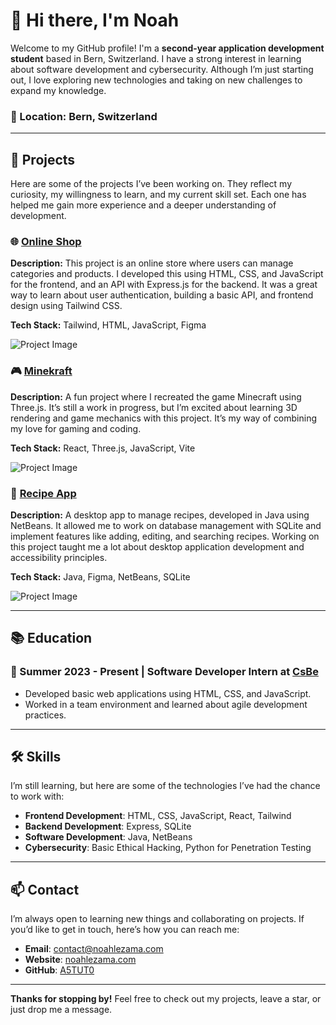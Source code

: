 # 👋 Hi there, I'm Noah

Welcome to my GitHub profile! I'm a **second-year application development student** based in Bern, Switzerland. I have a strong interest in learning about software development and cybersecurity. Although I’m just starting out, I love exploring new technologies and taking on new challenges to expand my knowledge.

### 📍 Location: Bern, Switzerland

---

## 🚀 Projects

Here are some of the projects I’ve been working on. They reflect my curiosity, my willingness to learn, and my current skill set. Each one has helped me gain more experience and a deeper understanding of development.

### 🌐 [Online Shop](https://github.com/A5TUT0/OnlineShop)

**Description:** This project is an online store where users can manage categories and products. I developed this using HTML, CSS, and JavaScript for the frontend, and an API with Express.js for the backend. It was a great way to learn about user authentication, building a basic API, and frontend design using Tailwind CSS.

**Tech Stack:** Tailwind, HTML, JavaScript, Figma

![Project Image](project-image1.png)

### 🎮 [Minekraft](https://github.com/A5TUT0/Minecraft3D)

**Description:** A fun project where I recreated the game Minecraft using Three.js. It’s still a work in progress, but I’m excited about learning 3D rendering and game mechanics with this project. It’s my way of combining my love for gaming and coding.

**Tech Stack:** React, Three.js, JavaScript, Vite

![Project Image](project-image2.png)

### 🍴 [Recipe App](https://github.com/A5TUT0/Rezepte)

**Description:** A desktop app to manage recipes, developed in Java using NetBeans. It allowed me to work on database management with SQLite and implement features like adding, editing, and searching recipes. Working on this project taught me a lot about desktop application development and accessibility principles.

**Tech Stack:** Java, Figma, NetBeans, SQLite

![Project Image](project-image3.png)

---

## 📚 Education

### 📅 Summer 2023 - Present | Software Developer Intern at [CsBe](https://csbe.ch)

- Developed basic web applications using HTML, CSS, and JavaScript.
- Worked in a team environment and learned about agile development practices.

---

## 🛠️ Skills

I’m still learning, but here are some of the technologies I’ve had the chance to work with:

- **Frontend Development**: HTML, CSS, JavaScript, React, Tailwind
- **Backend Development**: Express, SQLite
- **Software Development**: Java, NetBeans
- **Cybersecurity**: Basic Ethical Hacking, Python for Penetration Testing

---

## 📫 Contact

I’m always open to learning new things and collaborating on projects. If you’d like to get in touch, here’s how you can reach me:

- **Email**: [contact@noahlezama.com](mailto:contact@noahlezama.com)
- **Website**: [noahlezama.com](https://noahlezama.com)
- **GitHub**: [A5TUT0](https://github.com/A5TUT0)

---

**Thanks for stopping by!** Feel free to check out my projects, leave a star, or just drop me a message.
